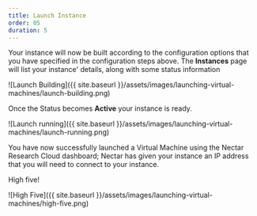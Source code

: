 ```yaml
---
title: Launch Instance
order: 05
duration: 5
---
```


Your instance will now be built according to the configuration options that you have specified in the configuration steps above. The **Instances** page will list your instance' details, along with some status information

![Launch Building]({{ site.baseurl }}/assets/images/launching-virtual-machines/launch-building.png)



Once the Status becomes **Active** your instance is ready. 

![Launch running]({{ site.baseurl }}/assets/images/launching-virtual-machines/launch-running.png)



You have now successfully launched a Virtual Machine using the Nectar Research Cloud dashboard; Nectar has given your instance an IP address that you will need to connect to your instance. 

High five!

![High Five]({{ site.baseurl }}/assets/images/launching-virtual-machines/high-five.png)
